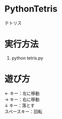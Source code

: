 # PythonTetris

テトリス

# 実行方法

1.  python tetris.py

# 遊び方

← キー：左に移動  
→ キー：右に移動  
↓ キー：落とす  
スペースキー：回転
